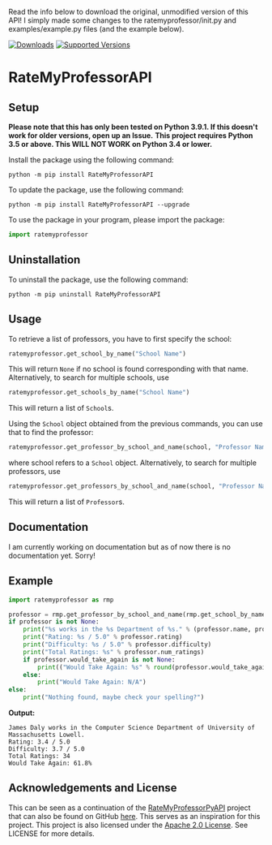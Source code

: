 Read the info below to download the original, unmodified version of this API!
I simply made some changes to the ratemyprofessor/init.py and examples/example.py files (and the example below).

[![Downloads](https://pepy.tech/badge/ratemyprofessorapi)](https://pepy.tech/project/ratemyprofessorapi)
[![Supported Versions](https://img.shields.io/pypi/pyversions/ratemyprofessorapi.svg)](https://pypi.org/project/ratemyprofessorapi)

# RateMyProfessorAPI


## Setup
**Please note that this has only been tested on Python 3.9.1. If this doesn't work for older versions, open up an Issue.**
**This project requires Python 3.5 or above. This WILL NOT WORK on Python 3.4 or lower.**

Install the package using the following command:
```
python -m pip install RateMyProfessorAPI 
```

To update the package, use the following command:
```
python -m pip install RateMyProfessorAPI --upgrade
```

To use the package in your program, please import the package:
```py
import ratemyprofessor
```

## Uninstallation
To uninstall the package, use the following command:
```
python -m pip uninstall RateMyProfessorAPI
```

## Usage
To retrieve a list of professors, you have to first specify the school:
```python
ratemyprofessor.get_school_by_name("School Name")
```
This will return `None` if no school is found corresponding with that name. 
Alternatively, to search for multiple schools, use
```python
ratemyprofessor.get_schools_by_name("School Name")
```
This will return a list of `School`s.

Using the `School` object obtained from the previous commands, you can use that to find the professor:
```python
ratemyprofessor.get_professor_by_school_and_name(school, "Professor Name") 
```
where school refers to a `School` object.
Alternatively, to search for multiple professors, use
```python
ratemyprofessor.get_professors_by_school_and_name(school, "Professor Name") 
```
This will return a list of `Professor`s.

## Documentation
I am currently working on documentation but as of now there is no documentation yet. Sorry!

## Example
```python
import ratemyprofessor as rmp

professor = rmp.get_professor_by_school_and_name(rmp.get_school_by_name("University of Massachusetts Lowell"), "Daly")
if professor is not None:
    print("%s works in the %s Department of %s." % (professor.name, professor.department, professor.school.name))
    print("Rating: %s / 5.0" % professor.rating)
    print("Difficulty: %s / 5.0" % professor.difficulty)
    print("Total Ratings: %s" % professor.num_ratings)
    if professor.would_take_again is not None:
        print(("Would Take Again: %s" % round(professor.would_take_again, 1)) + '%')
    else:
        print("Would Take Again: N/A")
else:
    print("Nothing found, maybe check your spelling?")
```

**Output:**
```
James Daly works in the Computer Science Department of University of Massachusetts Lowell.
Rating: 3.4 / 5.0
Difficulty: 3.7 / 5.0
Total Ratings: 34
Would Take Again: 61.8%
```

## Acknowledgements and License
This can be seen as a continuation of the [RateMyProfessorPyAPI](https://pypi.org/project/RateMyProfessorPyAPI/) project that can also be found on GitHub [here](https://github.com/remiliacn/RateMyProfessorPy).
This serves as an inspiration for this project.
This project is also licensed under the [Apache 2.0 License](http://www.apache.org/licenses/LICENSE-2.0). See LICENSE for more details.
